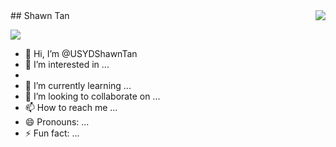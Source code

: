 <img align="right" src="https://count.getloli.com/get/@:USYDShawnTan?theme=rule34">
## Shawn Tan

![](https://s2.loli.net/2024/03/25/CNxful4aBWHzZ28.png)

- 👋 Hi, I’m @USYDShawnTan
- 👀 I’m interested in ...
- 
- 🌱 I’m currently learning ...
- 💞️ I’m looking to collaborate on ...
- 📫 How to reach me ...
- 😄 Pronouns: ...
- ⚡ Fun fact: ...
